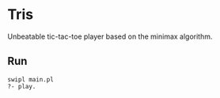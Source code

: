 # Tris
Unbeatable tic-tac-toe player based on the minimax algorithm.

## Run

```
swipl main.pl
?- play.
```
